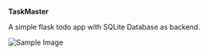 **TaskMaster**

A simple flask todo app with SQLite Database as backend.

![Sample Image]('./assets/sample.jpg')